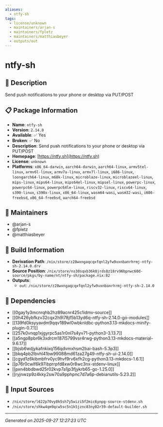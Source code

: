 ```yaml
---
aliases:
  - ntfy-sh
tags:
  - license/unknown
  - maintainers/arjan-s
  - maintainers/fpletz
  - maintainers/matthiasbeyer
  - outputs/out
---
```


# ntfy-sh

## 📝 Description

Send push notifications to your phone or desktop via PUT/POST

## 📋 Package Information

- **Name**: `ntfy-sh`
- **Version**: `2.14.0`
- **Available**: ✅ Yes
- **Broken**: ✅ No
- **Description**: Send push notifications to your phone or desktop via PUT/POST
- **Homepage**: [https://ntfy.sh](https://ntfy.sh)
- **License**: `unknown`
- **Platforms**: `x86_64-darwin`, `aarch64-darwin`, `aarch64-linux`, `armv5tel-linux`, `armv6l-linux`, `armv7a-linux`, `armv7l-linux`, `i686-linux`, `loongarch64-linux`, `m68k-linux`, `microblaze-linux`, `microblazeel-linux`, `mips-linux`, `mips64-linux`, `mips64el-linux`, `mipsel-linux`, `powerpc-linux`, `powerpc64-linux`, `powerpc64le-linux`, `riscv32-linux`, `riscv64-linux`, `s390-linux`, `s390x-linux`, `x86_64-linux`, `wasm64-wasi`, `wasm32-wasi`, `i686-freebsd`, `x86_64-freebsd`, `aarch64-freebsd`
## 👥 Maintainers

- @arjan-s
- @fpletz
- @matthiasbeyer


## 🔧 Build Information

- **Derivation Path**: `/nix/store/z28wxngaqcqxfqnl2yfw9vxnbanrhrmj-ntfy-sh-2.14.0.drv`
- **Source Position**: `/nix/store/ns30sqxb36k8jrds8z18rv96bpnwc60d-source/pkgs/by-name/nt/ntfy-sh/package.nix:82`
- **Outputs**:
  - `out`:  `/nix/store/z28wxngaqcqxfqnl2yfw9vxnbanrhrmj-ntfy-sh-2.14.0`

## 🔗 Dependencies

- [[0gay1y3mcnrqhb2hz89acnr425c1idmv-source]]
- [[0h426ybfkzv32cqx2h9l78jf5b13yd6q-ntfy-sh-2.14.0-go-modules]]
- [[139fd0ksyyavdm9qqv189wl0wbknldbc-python3.13-mkdocs-minify-plugin-0.7.1]]
- [[257k0vnqp1xjgyrpc5as1r0nl7s4yv71-python3-3.13.7]]
- [[a5ngp8pbr6k3xdrcm187l5799vsr4rwg-python3.13-mkdocs-material-9.6.17]]
- [[bjsb6wdjykafnkixq156qdvmxhsm2bai-bash-5.3p3]]
- [[bkq4pb2lbvhl41bw99088md61za27g49-ntfy-sh-ui-2.14.0]]
- [[cgyd1z6kibmbfrv0yc9hvf9rv6xfh2cg-python3.13-mkdocs-1.6.1]]
- [[p76r0cwlf6k97ibprrpfd8xw0r8wc3nx-stdenv-linux]]
- [[pxn4bbdbwd25r02kvp7a1jp3fjykrb65-go-1.25.0]]
- [[ryjnwzp9z4kky2sw70a9pphpnc7d7a6p-debianutils-5.23.2]]

## 📁 Input Sources

- `/nix/store/l622p70vy8k5sh7y5wizi5f2mic6ynpg-source-stdenv.sh`
- `/nix/store/shkw4qm9qcw5sc5n1k5jznc83ny02r39-default-builder.sh`

---
*Generated on 2025-09-27 12:27:23 UTC*
